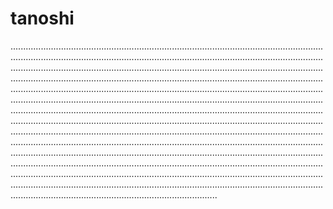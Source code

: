 # tanoshi
..........................................................................................................................................................................................................................................................................................................................................................................................................................................................................................................................................................................................................................................................................................................................................................................................................................................................................................................................................................................................................................................................................................................................................................................................................................................................................................................................................................................................................................................................................................................................................................................................................................................................................................................................................................................................................................................................................................